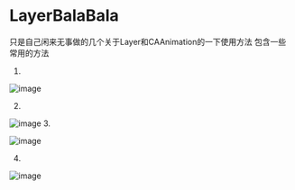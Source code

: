 # LayerBalaBala
只是自己闲来无事做的几个关于Layer和CAAnimation的一下使用方法
包含一些常用的方法

1.


![image](https://github.com/kissnger/LayerBalaBala/blob/master/pro.gif)

2.


![image](https://github.com/kissnger/LayerBalaBala/blob/master/load1.gif)
3.


![image](https://github.com/kissnger/LayerBalaBala/blob/master/load2.gif)

4.



![image](https://github.com/kissnger/LayerBalaBala/blob/master/totate.gif)